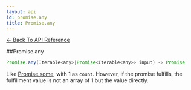```yaml
---
layout: api
id: promise.any
title: Promise.any
---
```



[← Back To API Reference](/docs/api-reference.html)
<div class="api-code-section"><markdown>
##Promise.any

```js
Promise.any(Iterable<any>|Promise<Iterable<any>> input) -> Promise
```

Like [Promise.some](.), with 1 as `count`. However, if the promise fulfills, the fulfillment value is not an array of 1 but the value directly.
</markdown></div>

